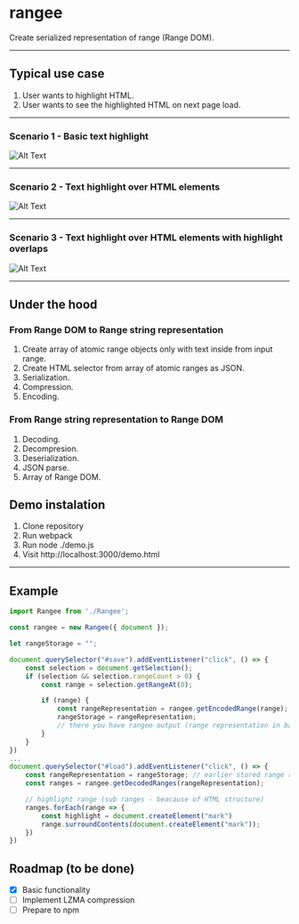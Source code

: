 # rangee
Create serialized representation of range (Range DOM).
***
## Typical use case
1. User wants to highlight HTML.
2. User wants to see the highlighted HTML on next page load.
***
### Scenario 1 - Basic text highlight
![Alt Text](https://i.imgur.com/B8DJZ9Q.gif)
***
### Scenario 2 - Text highlight over HTML elements
![Alt Text](https://i.imgur.com/kNUN0ij.gif)
***
### Scenario 3 - Text highlight over HTML elements with highlight overlaps
![Alt Text](https://i.imgur.com/NsBpAJV.gif)
***
## Under the hood
### From Range DOM to Range string representation
1. Create array of atomic range objects only with text inside from input range.
2. Create HTML selector from array of atomic ranges as JSON.
3. Serialization.
4. Compression.
5. Encoding.
### From Range string representation to Range DOM
1. Decoding.
2. Decompresion.
3. Deserialization.
4. JSON parse.
5. Array of Range DOM.

## Demo instalation
1. Clone repository
2. Run webpack
3. Run node ./demo.js
4. Visit http://localhost:3000/demo.html
***
## Example
```javascript
import Rangee from './Rangee';

const rangee = new Rangee({ document });

let rangeStorage = "";

document.querySelector("#save").addEventListener("click", () => {
    const selection = document.getSelection();
    if (selection && selection.rangeCount > 0) {
        const range = selection.getRangeAt(0);

        if (range) {
            const rangeRepresentation = rangee.getEncodedRange(range);
            rangeStorage = rangeRepresentation;
            // there you have rangee output (range representation in base64) and you can store somewhere
        }
    }    
})
...
document.querySelector("#load").addEventListener("click", () => {
    const rangeRepresentation = rangeStorage; // earlier stored range representation
    const ranges = rangee.getDecodedRanges(rangeRepresentation);

    // highlight range (sub ranges - beacause of HTML structure)
    ranges.forEach(range => {
        const highlight = document.createElement("mark")
        range.surroundContents(document.createElement("mark"));
    })   
})

```
## Roadmap (to be done)
- [x] Basic functionality
- [ ] Implement LZMA compression
- [ ] Prepare to npm
